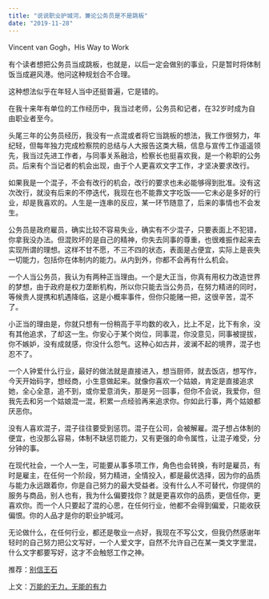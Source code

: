 ```yaml
---
title: "说说职业护城河，兼论公务员是不是跳板"
date: "2019-11-28"
---
```


Vincent van Gogh，His Way to Work  

  

有个读者想把公务员当成跳板，也就是，以后一定会做别的事业，只是暂时将体制饭当成避风港。他问这种规划合不合理。

  

这种想法似乎在年轻人当中还挺普遍，它是错的。

  

在我十来年有单位的工作经历中，我当过老师，公务员和记者，在32岁时成为自由职业者至今。

  

头尾三年的公务员经历，我没有一点混或者将它当跳板的想法，我工作很努力，年纪轻，但每年独力完成检察院的总结与人大报告这类大稿，信息与宣传工作遥遥领先，我当过先进工作者，与同事关系融洽，检察长也挺喜欢我，是一个称职的公务员。后来有个当记者的机会出现，由于个人更喜欢文字工作，才坚决要求改行。

  

如果我是一个混子，不会有改行的机会，改行的要求也未必能够得到批准。没有这次改行，就没有后来的不停迭代，我现在也不能靠文字吃饭——它未必是多好的行业，却是我喜欢的。人生是一连串的反应，某一环节随意了，后来的事情也不会发生。

  

公务员是政府雇员，确实比较不容易失业，确实有不少混子，只要表面上不犯错，你拿我没办法。但混败坏的是自己的精神，你失去同事的尊重，也很难振作起来去实现所谓的理想。这样不甘不愿，不三不四的状态，表面是占便宜，实际上是丧失一切能力，包括你在体制内的能力。从内到外，你都不会再有什么机会。

  

一个人当公务员，我认为有两种正当理由。一个是大正当，你真有用权力改造世界的梦想，由于政府是权力垄断机构，所以你只能去当公务员，在努力精进的同时，等候贵人提携和机遇降临，这是小概率事件，但你只能赌一把，这很辛苦，混不了。

  

小正当的理由是，你就只想有一份稍高于平均数的收入，比上不足，比下有余，没有其他追求，了却这一生。你安心于某个岗位，同事混，你没意见，同事被提拔，你不嫉妒，没有成就感，你没什么怨气。这种心如古井，波澜不起的境界，混子也忍不了。

  

一个人钟爱什么行业，最好的做法就是直接进入，想当厨师，就去饭店，想写作，今天开始码字，想经商，小生意做起来。就像你喜欢一个姑娘，肯定是直接追求她，全心全意，追不到，或你爱意消失，那是另一回事，但你不会说，我爱你，但我先去和另一个姑娘混一混，积累一点经验再来追求你。你如此行事，两个姑娘都厌恶你。

  

没有人喜欢混子，混子往往要受到惩罚。混子在公司，会被解雇。混子想占体制的便宜，也没那么容易，体制不缺惩罚能力，又有更强的命令属性，让混子难受，分分钟的事。

  

在现代社会，一个人一生，可能要从事多项工作，角色也会转换，有时是雇员，有时是雇主，在任何一个阶段，努力精进，全情投入，都是最优选择，因为你的品质与能力永远跟着你，你是自己努力的最大受益者。没有什么人不可替代，你提供的服务与商品，别人也有，我为什么偏要找你？就是更喜欢你的品质，更信任你，更喜欢你。而一个人只要起了混的心思，在任何行业，他都不会得到偏爱，只能收获偏恨。你的人品才是你的职业护城河。

  

无论做什么，在任何行业，都还是敬业一点好，我现在不写公文，但我仍然感谢年轻时的自己努力把公文写好，一个人爱文字，自然不允许自己在某一类文字里混，什么文字都要写好，这才不会触怒工作之神。

  

推荐：[别信王石](http://mp.weixin.qq.com/s?__biz=MjM5NDU0Mjk2MQ==&mid=2651633374&idx=1&sn=fb456eef1faffc71372e28b99de457d6&chksm=bd7e32c08a09bbd65951dbf55b580d33d235ba5c34259d4a28aae2f1dcb7195d74edaef1f63d&scene=21#wechat_redirect)  

上文：[万能的无力，无能的有力](http://mp.weixin.qq.com/s?__biz=MjM5NDU0Mjk2MQ==&mid=2651636290&idx=1&sn=54fa2ce0e0983512e33fafad801fa852&chksm=bd7e465c8a09cf4a553bf59b6f0bf1374f845535ca254b77553a1359f180cdcd781128a8377f&scene=21#wechat_redirect)

